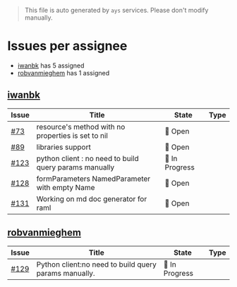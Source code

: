 > This file is auto generated by `ays` services. Please don't modify manually.

# Issues per assignee
- [iwanbk](#iwanbk) has 5 assigned
- [robvanmieghem](#robvanmieghem) has 1 assigned



## [iwanbk](https://github.com/iwanbk)

|Issue|Title|State|Type|
|-----|-----|-----|----|
|[#73](https://github.com/jumpscale/go-raml/issues/73)|resource's method with no properties is set to nil|:red_circle: Open||
|[#89](https://github.com/jumpscale/go-raml/issues/89)|libraries support |:red_circle: Open||
|[#123](https://github.com/jumpscale/go-raml/issues/123)|python client : no need to build query params manually|:large_blue_circle: In Progress||
|[#128](https://github.com/jumpscale/go-raml/issues/128)|formParameters NamedParameter with empty Name|:red_circle: Open||
|[#131](https://github.com/jumpscale/go-raml/issues/131)|Working on md doc generator for raml|:red_circle: Open||


## [robvanmieghem](https://github.com/robvanmieghem)

|Issue|Title|State|Type|
|-----|-----|-----|----|
|[#129](https://github.com/jumpscale/go-raml/issues/129)|Python client:no need to build query params manually.|:large_blue_circle: In Progress||


